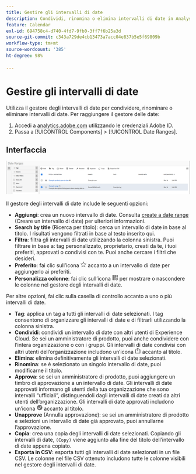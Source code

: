 ```yaml
---
title: Gestire gli intervalli di date
description: Condividi, rinomina o elimina intervalli di date in Analysis Workspace.
feature: Calendar
exl-id: 694758c4-d740-4fd7-9fb0-3ff7f6b25a3d
source-git-commit: c343a729de4cb13473a7acc04e837b5e5f69809b
workflow-type: tm+mt
source-wordcount: '385'
ht-degree: 98%

---
```


# Gestire gli intervalli di date

Utilizza il gestore degli intervalli di date per condividere, rinominare o eliminare intervalli di date. Per raggiungere il gestore delle date:

1. Accedi a [analytics.adobe.com](https://analytics.adobe.com) utilizzando le credenziali Adobe ID.
1. Passa a [!UICONTROL Components] > [!UICONTROL Date Ranges].

## Interfaccia

![Intervalli di date con intervallo di esempio evidenziato.](../assets/date-range-ui.png)

Il gestore degli intervalli di date include le seguenti opzioni:

* **Aggiungi**: crea un nuovo intervallo di date. Consulta [create a date range](create.md) (Creare un intervallo di date) per ulteriori informazioni.
* **Search by title** (Ricerca per titolo): cerca un intervallo di date in base al titolo. I risultati vengono filtrati in base al testo inserito qui.
* **Filtra**: filtra gli intervalli di date utilizzando la colonna sinistra. Puoi filtrare in base a: tag personalizzato, proprietario, creati da te, i tuoi preferiti, approvati o condivisi con te. Puoi anche cercare i filtri che desideri.
* **Preferito**: fai clic sull’icona ![stella](../assets/star.png) accanto a un intervallo di date per aggiungerlo ai preferiti.
* **Personalizza colonne**: fai clic sull’icona ![colonne](../assets/columns.png) per mostrare o nascondere le colonne nel gestore degli intervalli di date.

Per altre opzioni, fai clic sulla casella di controllo accanto a uno o più intervalli di date.

* **Tag**: applica un tag a tutti gli intervalli di date selezionati. I tag consentono di organizzare gli intervalli di date e di filtrarli utilizzando la colonna sinistra.
* **Condividi**: condividi un intervallo di date con altri utenti di Experience Cloud. Se sei un amministratore di prodotto, puoi anche condividere con l’intera organizzazione o con i gruppi. Gli intervalli di date condivisi con altri utenti dell’organizzazione includono un’icona ![condiviso](../assets/shared.png) accanto al titolo.
* **Elimina**: elimina definitivamente gli intervalli di date selezionati.
* **Rinomina**: se è selezionato un singolo intervallo di date, puoi modificarne il titolo.
* **Approva**: se sei un amministratore di prodotto, puoi aggiungere un timbro di approvazione a un intervallo di date. Gli intervalli di date approvati informano gli utenti della tua organizzazione che sono intervalli “ufficiali”, distinguendoli dagli intervalli di date creati da altri utenti dell’organizzazione. Gli intervalli di date approvati includono un’icona ![approvato](../assets/approved.png) accanto al titolo.
* **Unapprove** (Annulla approvazione): se sei un amministratore di prodotto e selezioni un intervallo di date già approvato, puoi annullarne l’approvazione.
* **Copia**: crea una copia degli intervalli di date selezionati. Copiando gli intervalli di date, `(Copy)` viene aggiunto alla fine del titolo dell’intervallo di date appena copiato.
* **Esporta in CSV**: esporta tutti gli intervalli di date selezionati in un file CSV. Le colonne nel file CSV ottenuto includono tutte le colonne visibili nel gestore degli intervalli di date.
